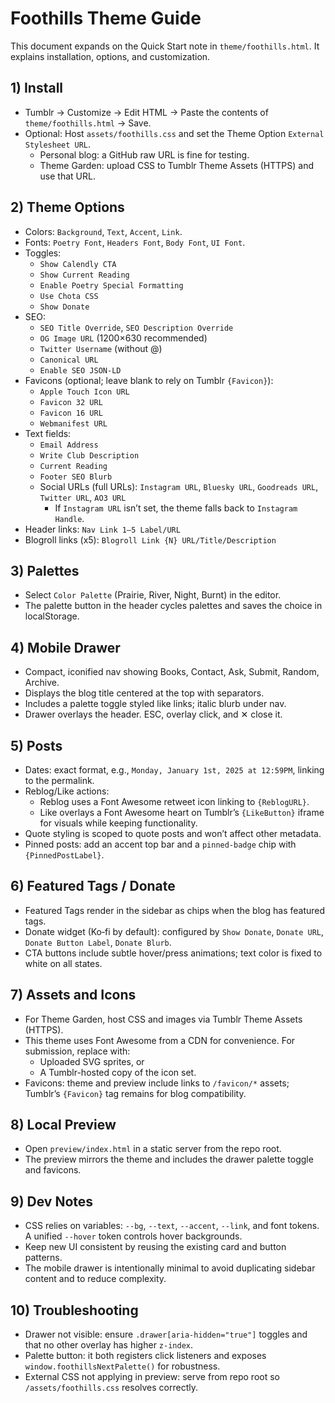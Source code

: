 # Foothills Theme Guide

This document expands on the Quick Start note in `theme/foothills.html`. It explains installation, options, and customization.

## 1) Install

- Tumblr → Customize → Edit HTML → Paste the contents of `theme/foothills.html` → Save.
- Optional: Host `assets/foothills.css` and set the Theme Option `External Stylesheet URL`.
  - Personal blog: a GitHub raw URL is fine for testing.
  - Theme Garden: upload CSS to Tumblr Theme Assets (HTTPS) and use that URL.

## 2) Theme Options

- Colors: `Background`, `Text`, `Accent`, `Link`.
- Fonts: `Poetry Font`, `Headers Font`, `Body Font`, `UI Font`.
- Toggles:
  - `Show Calendly CTA`
  - `Show Current Reading`
  - `Enable Poetry Special Formatting`
  - `Use Chota CSS`
  - `Show Donate`
- SEO:
  - `SEO Title Override`, `SEO Description Override`
  - `OG Image URL` (1200×630 recommended)
  - `Twitter Username` (without @)
  - `Canonical URL`
  - `Enable SEO JSON-LD`
- Favicons (optional; leave blank to rely on Tumblr `{Favicon}`):
  - `Apple Touch Icon URL`
  - `Favicon 32 URL`
  - `Favicon 16 URL`
  - `Webmanifest URL`
- Text fields:
  - `Email Address`
  - `Write Club Description`
  - `Current Reading`
  - `Footer SEO Blurb`
  - Social URLs (full URLs): `Instagram URL`, `Bluesky URL`, `Goodreads URL`, `Twitter URL`, `AO3 URL`
    - If `Instagram URL` isn’t set, the theme falls back to `Instagram Handle`.
- Header links: `Nav Link 1–5 Label/URL`
- Blogroll links (x5): `Blogroll Link {N} URL/Title/Description`

## 3) Palettes

- Select `Color Palette` (Prairie, River, Night, Burnt) in the editor.
- The palette button in the header cycles palettes and saves the choice in localStorage.

## 4) Mobile Drawer

- Compact, iconified nav showing Books, Contact, Ask, Submit, Random, Archive.
- Displays the blog title centered at the top with separators.
- Includes a palette toggle styled like links; italic blurb under nav.
- Drawer overlays the header. ESC, overlay click, and ✕ close it.

## 5) Posts

- Dates: exact format, e.g., `Monday, January 1st, 2025 at 12:59PM`, linking to the permalink.
- Reblog/Like actions:
  - Reblog uses a Font Awesome retweet icon linking to `{ReblogURL}`.
  - Like overlays a Font Awesome heart on Tumblr’s `{LikeButton}` iframe for visuals while keeping functionality.
- Quote styling is scoped to quote posts and won’t affect other metadata.
- Pinned posts: add an accent top bar and a `pinned-badge` chip with `{PinnedPostLabel}`.

## 6) Featured Tags / Donate

- Featured Tags render in the sidebar as chips when the blog has featured tags.
- Donate widget (Ko‑fi by default): configured by `Show Donate`, `Donate URL`, `Donate Button Label`, `Donate Blurb`.
- CTA buttons include subtle hover/press animations; text color is fixed to white on all states.

## 7) Assets and Icons

- For Theme Garden, host CSS and images via Tumblr Theme Assets (HTTPS).
- This theme uses Font Awesome from a CDN for convenience. For submission, replace with:
  - Uploaded SVG sprites, or
  - A Tumblr-hosted copy of the icon set.
- Favicons: theme and preview include links to `/favicon/*` assets; Tumblr’s `{Favicon}` tag remains for blog compatibility.

## 8) Local Preview

- Open `preview/index.html` in a static server from the repo root.
- The preview mirrors the theme and includes the drawer palette toggle and favicons.

## 9) Dev Notes

- CSS relies on variables: `--bg`, `--text`, `--accent`, `--link`, and font tokens. A unified `--hover` token controls hover backgrounds.
- Keep new UI consistent by reusing the existing card and button patterns.
- The mobile drawer is intentionally minimal to avoid duplicating sidebar content and to reduce complexity.

## 10) Troubleshooting

- Drawer not visible: ensure `.drawer[aria-hidden="true"]` toggles and that no other overlay has higher `z-index`.
- Palette button: it both registers click listeners and exposes `window.foothillsNextPalette()` for robustness.
- External CSS not applying in preview: serve from repo root so `/assets/foothills.css` resolves correctly.
